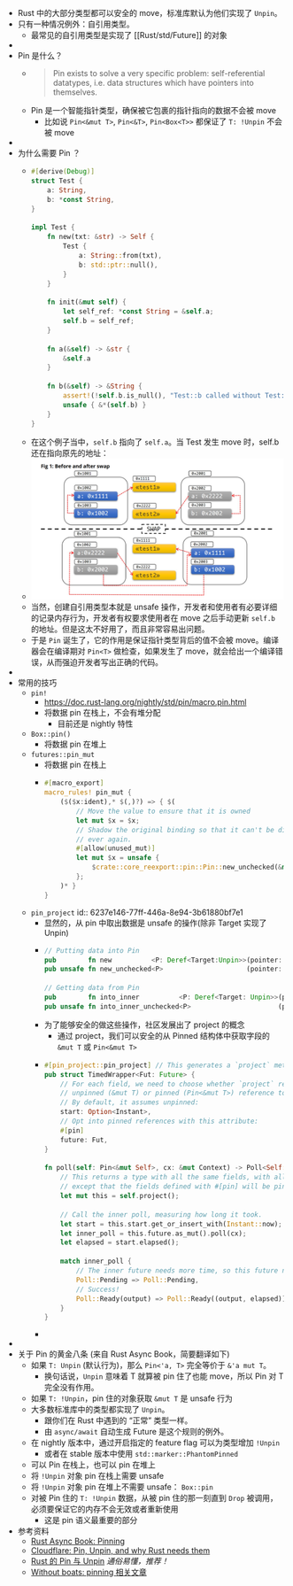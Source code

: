 - Rust 中的大部分类型都可以安全的 move，标准库默认为他们实现了 `Unpin`。
- 只有一种情况例外：自引用类型。
	- 最常见的自引用类型是实现了 [[Rust/std/Future]] 的对象
-
- Pin 是什么？
	- > Pin exists to solve a very specific problem: self-referential datatypes, i.e. data structures which have pointers into themselves.
	- Pin 是一个智能指针类型，确保被它包裹的指针指向的数据不会被 move
		- 比如说 `Pin<&mut T>`, `Pin<&T>`, `Pin<Box<T>>` 都保证了 `T: !Unpin` 不会被 move
-
- 为什么需要 Pin ？
	- ```rust
	  #[derive(Debug)]
	  struct Test {
	      a: String,
	      b: *const String,
	  }
	  
	  impl Test {
	      fn new(txt: &str) -> Self {
	          Test {
	              a: String::from(txt),
	              b: std::ptr::null(),
	          }
	      }
	  
	      fn init(&mut self) {
	          let self_ref: *const String = &self.a;
	          self.b = self_ref;
	      }
	  
	      fn a(&self) -> &str {
	          &self.a
	      }
	  
	      fn b(&self) -> &String {
	          assert!(!self.b.is_null(), "Test::b called without Test::init being called first");
	          unsafe { &*(self.b) }
	      }
	  }
	  
	  ```
	- 在这个例子当中，`self.b` 指向了 `self.a`。当 Test 发生 move 时，self.b 还在指向原先的地址：
	- ![image.png](../assets/image_1642055060917_0.png)
	- 当然，创建自引用类型本就是 unsafe 操作，开发者和使用者有必要详细的记录内存行为，开发者有权要求使用者在 move 之后手动更新 `self.b` 的地址。但是这太不好用了，而且非常容易出问题。
	- 于是 `Pin` 诞生了，它的作用是保证指针类型背后的值不会被 move。编译器会在编译期对 `Pin<T>` 做检查，如果发生了 move，就会给出一个编译错误，从而强迫开发者写出正确的代码。
-
- 常用的技巧
	- `pin!`
		- https://doc.rust-lang.org/nightly/std/pin/macro.pin.html
		- 将数据 pin 在栈上，不会有堆分配
			- 目前还是 nightly 特性
	- `Box::pin()`
		- 将数据 pin 在堆上
	- `futures::pin_mut`
		- 将数据 pin 在栈上
		- ```rust
		  #[macro_export]
		  macro_rules! pin_mut {
		      ($($x:ident),* $(,)?) => { $(
		          // Move the value to ensure that it is owned
		          let mut $x = $x;
		          // Shadow the original binding so that it can't be directly accessed
		          // ever again.
		          #[allow(unused_mut)]
		          let mut $x = unsafe {
		              $crate::core_reexport::pin::Pin::new_unchecked(&mut $x)
		          };
		      )* }
		  }
		  ```
	- `pin_project`
	  id:: 6237e146-77ff-446a-8e94-3b61880bf7e1
		- 显然的，从 pin 中取出数据是 unsafe 的操作(除非 Target 实现了 Unpin)
		- ```rust
		  // Putting data into Pin
		  pub        fn new          <P: Deref<Target:Unpin>>(pointer: P) -> Pin<P>;
		  pub unsafe fn new_unchecked<P>                     (pointer: P) -> Pin<P>;
		  
		  // Getting data from Pin
		  pub        fn into_inner          <P: Deref<Target: Unpin>>(pin: Pin<P>) -> P;
		  pub unsafe fn into_inner_unchecked<P>                      (pin: Pin<P>) -> P;
		  ```
		- 为了能够安全的做这些操作，社区发展出了 project 的概念
			- 通过 project，我们可以安全的从 Pinned 结构体中获取字段的 `&mut T` 或 `Pin<&mut T>`
		- ```rust
		  #[pin_project::pin_project] // This generates a `project` method
		  pub struct TimedWrapper<Fut: Future> {
		      // For each field, we need to choose whether `project` returns an
		      // unpinned (&mut T) or pinned (Pin<&mut T>) reference to the field.
		      // By default, it assumes unpinned:
		      start: Option<Instant>,
		      // Opt into pinned references with this attribute:
		      #[pin]
		      future: Fut,
		  }
		  
		  fn poll(self: Pin<&mut Self>, cx: &mut Context) -> Poll<Self::Output> {
		      // This returns a type with all the same fields, with all the same types,
		      // except that the fields defined with #[pin] will be pinned.
		      let mut this = self.project();
		  
		      // Call the inner poll, measuring how long it took.
		      let start = this.start.get_or_insert_with(Instant::now);
		      let inner_poll = this.future.as_mut().poll(cx);
		      let elapsed = start.elapsed();
		  
		      match inner_poll {
		          // The inner future needs more time, so this future needs more time too
		          Poll::Pending => Poll::Pending,
		          // Success!
		          Poll::Ready(output) => Poll::Ready((output, elapsed)),
		      }
		  }
		  ```
		-
-
- 关于 Pin 的黄金八条 (来自 Rust Async Book，简要翻译如下)
	- 如果 `T: Unpin` (默认行为)，那么 `Pin<'a, T>` 完全等价于 `&'a mut T`。
		- 换句话说，`Unpin` 意味着 T 就算被 pin 住了也能 move，所以 Pin 对 T 完全没有作用。
	- 如果 `T: !Unpin`，pin 住的对象获取 `&mut T` 是 unsafe 行为
	- 大多数标准库中的类型都实现了 `Unpin`。
		- 跟你们在 Rust 中遇到的 “正常” 类型一样。
		- 由 `async/await` 自动生成 Future 是这个规则的例外。
	- 在 nightly 版本中，通过开启指定的 feature flag 可以为类型增加 `!Unpin`
		- 或者在 stable 版本中使用 `std::marker::PhantomPinned`
	- 可以 Pin 在栈上，也可以 pin 在堆上
	- 将 `!Unpin` 对象 pin 在栈上需要 unsafe
	- 将 `!Unpin` 对象 pin 在堆上不需要 unsafe： `Box::pin`
	- 对被 Pin 住的 `T: !Unpin` 数据，从被 pin 住的那一刻直到 `Drop` 被调用，必须要保证它的内存不会无效或者重新使用
		- 这是 pin 语义最重要的部分
- 参考资料
	- [Rust Async Book: Pinning](https://rust-lang.github.io/async-book/04_pinning/01_chapter.html)
	- [Cloudflare: Pin, Unpin, and why Rust needs them](https://blog.cloudflare.com/pin-and-unpin-in-rust/)
	- [Rust 的 Pin 与 Unpin](https://folyd.com/blog/rust-pin-unpin/)  *通俗易懂，推荐！*
	- [Without boats: pinning 相关文章](https://without.boats/tags/pinning/)
